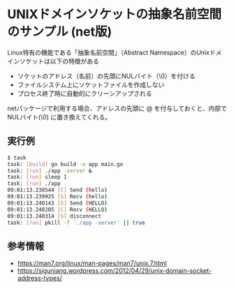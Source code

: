 # UNIXドメインソケットの抽象名前空間のサンプル (net版)

Linux特有の機能である「抽象名前空間」（Abstract Namespace）のUnixドメインソケットは以下の特徴がある

- ソケットのアドレス（名前）の先頭にNULバイト（\0）を付ける
- ファイルシステム上にソケットファイルを作成しない
- プロセス終了時に自動的にクリーンアップされる

netパッケージで利用する場合、アドレスの先頭に @ を付与しておくと、内部で NULバイト(\0) に置き換えてくれる。

## 実行例

```sh
$ task
task: [build] go build -o app main.go
task: [run] ./app -server &
task: [run] sleep 1
task: [run] ./app
09:01:13.238544 [C] Send (hello)
09:01:13.239925 [S] Recv (hello)
09:01:13.240143 [S] Send (HELLO)
09:01:13.240205 [C] Recv (HELLO)
09:01:13.240314 [S] disconnect
task: [run] pkill -f './app -server' || true
```

## 参考情報

- https://man7.org/linux/man-pages/man7/unix.7.html
- https://siguniang.wordpress.com/2012/04/29/unix-domain-socket-address-types/
